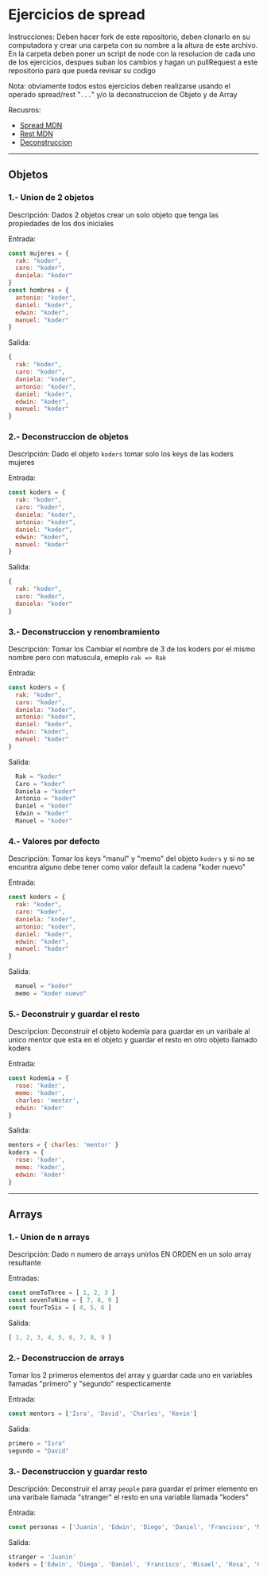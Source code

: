 # Ejercicios de spread 

Instrucciones:
Deben hacer fork de este repositorio, deben clonarlo en su computadora y crear una carpeta con su nombre a la altura de este archivo.
En la carpeta deben poner un script de node con la resolucion de cada uno de los ejercicios, despues suban los cambios y hagan un pullRequest a este repositorio para que pueda revisar su codigo

Nota: obviamente todos estos ejercicios deben realizarse usando el operado spread/rest "```...```" y/o la deconstruccion de Objeto y de Array


Recusros: 
- [Spread MDN](https://developer.mozilla.org/es/docs/Web/JavaScript/Referencia/Operadores/Spread_operator)
- [Rest MDN](https://developer.mozilla.org/es/docs/Web/JavaScript/Referencia/Operadores/Destructuring_assignment)
- [Deconstruccion](https://wesbos.com/destructuring-objects/)
---

## Objetos

### 1.- Union de 2 objetos

Descripción:
Dados 2 objetos crear un solo objeto que tenga las propiedades de los dos iniciales

Entrada: 
```javascript
const mujeres = {
  rak: "koder",
  caro: "koder",
  daniela: "koder"
}
const hombres = {
  antonio: "koder",
  daniel: "koder",
  edwin: "koder",
  manuel: "koder"
}
```

Salida: 
```javascript
{
  rak: "koder",
  caro: "koder",
  daniela: "koder",
  antonio: "koder",
  daniel: "koder",
  edwin: "koder",
  manuel: "koder"
}
```
### 2.- Deconstruccion de objetos

Descripción:
Dado el objeto ```koders``` tomar solo los keys de las koders mujeres

Entrada:
```javascript
const koders = {
  rak: "koder",
  caro: "koder",
  daniela: "koder",
  antonio: "koder",
  daniel: "koder",
  edwin: "koder",
  manuel: "koder"
}
```

Salida:
```javascript
{
  rak: "koder",
  caro: "koder",
  daniela: "koder"
}
```

### 3.- Deconstruccion y renombramiento

Descripción:
Tomar los Cambiar el nombre de 3 de los koders por el mismo nombre pero con matuscula, emeplo ```rak => Rak```

Entrada: 
```javascript
const koders = {
  rak: "koder",
  caro: "koder",
  daniela: "koder",
  antonio: "koder",
  daniel: "koder",
  edwin: "koder",
  manuel: "koder"
}
```
Salida: 
```javascript
  Rak = "koder"
  Caro = "koder"
  Daniela = "koder"
  Antonio = "koder"
  Daniel = "koder"
  Edwin = "koder"
  Manuel = "koder"
```

### 4.- Valores por defecto

Descripción:
Tomar los keys "manul" y "memo" del objeto ```koders``` y si no se encuntra alguno debe tener como valor default la cadena "koder nuevo"

Entrada: 
```javascript
const koders = {
  rak: "koder",
  caro: "koder",
  daniela: "koder",
  antonio: "koder",
  daniel: "koder",
  edwin: "koder",
  manuel: "koder"
}
```
Salida: 
```javascript
  manuel = "koder"
  memo = "koder nuevo"
```

### 5.- Deconstruir y guardar el resto

Descripcion:
Deconstruir el objeto kodemia para guardar en un varibale al unico mentor que esta en el objeto y guardar el resto en otro objeto llamado koders

Entrada:
```javascript
const kodemia = {
  rose: 'koder',
  memo: 'koder',
  charles: 'mentor',
  edwin: 'koder'
}
```
Salida: 
```javascript
mentors = { charles: 'mentor' }
koders = {
  rose: 'koder',
  memo: 'koder',
  edwin: 'koder'
}
```

---
## Arrays

### 1.- Union de n arrays

Descripción:
Dado n numero de arrays unirlos EN ORDEN en un solo array resultante

Entradas:
```javascript
const oneToThree = [ 1, 2, 3 ]
const sevenToNine = [ 7, 8, 9 ]
const fourToSix = [ 4, 5, 6 ]
```

Salida:
```javascript
[ 1, 2, 3, 4, 5, 6, 7, 8, 9 ]
```
### 2.- Deconstruccion de arrays

Tomar los 2 primeros elementos del array y guardar cada uno en variables llamadas "primero" y "segundo" respecticamente

Entrada:
```javascript
const mentors = ['Isra', 'David', 'Charles', 'Kevin']
```
Salida: 

```javascript
primero = "Isra"
segundo = "David"
```

### 3.- Deconstruccion y guardar resto

Descripción:
Deconstruir el array ```people``` para guardar el primer elemento en una varibale llamada "stranger" el resto en una variable llamada "koders"

Entrada:
```javascript
const personas = ['Juanin', 'Edwin', 'Diego', 'Daniel', 'Francisco', 'Misael', 'Rosa', 'Caro']
```
Salida:
```javascript
stranger = 'Juanin'
koders = ['Edwin', 'Diego', 'Daniel', 'Francisco', 'Misael', 'Rosa', 'Caro']
```
